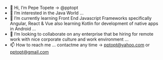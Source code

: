 - 👋 Hi, I’m Pepe Topete -> @pptopt
- 👀 I’m interested in the Java World ...
- 🌱 I’m currently learning Front End Javascript Frameworks specifically Angular, React & Vue also learning Kotlin for development of native apps in Android ...
- 💞️ I’m looking to collaborate on any enterprise that be hiring for remote work with nice corporate culture and work environment ...
- 📫 How to reach me ... contactme any time -> pptopt@yahoo.com or pptopt@gmail.com

<!---
pptopt/pptopt is a ✨ special ✨ repository because its `README.md` (this file) appears on your GitHub profile.
You can click the Preview link to take a look at your changes.
--->
